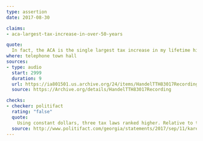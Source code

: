 ```yaml
---
type: assertion
date: 2017-08-30

claims:
- aca-largest-tax-increase-in-over-50-years

quote:
  In fact, the ACA is the single largest tax increase in my lifetime history.
where: telephone town hall
sources:
- type: audio
  start: 2999
  duration: 9
  url: https://ia801501.us.archive.org/24/items/HandelTTH83017Recording/Handel%20TTH%208-30-17%20recording.mp3
  source: https://Archive.org/details/HandelTTH83017Recording

checks:
- checker: politifact
  rating: "false"
  quote:
    Using constant dollars, three tax laws ranked higher. Relative to the size of the U.S. economy and federal revenues the year before, six tax hikes were larger than those in the Affordable Care Act.
  source: http://www.politifact.com/georgia/statements/2017/sep/11/karen-handel/handel-wrong-size-obamacare-taxes/
---
```

